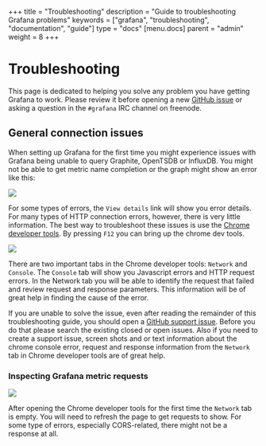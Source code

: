 +++
title = "Troubleshooting"
description = "Guide to troubleshooting Grafana problems"
keywords = ["grafana", "troubleshooting", "documentation", "guide"]
type = "docs"
[menu.docs]
parent = "admin"
weight = 8
+++


# Troubleshooting

This page is dedicated to helping you solve any problem you have getting
Grafana to work. Please review it before opening a new [GitHub
issue](https://github.com/grafana/grafana/issues/new) or asking a
question in the `#grafana` IRC channel on freenode.

## General connection issues

When setting up Grafana for the first time you might experience issues
with Grafana being unable to query Graphite, OpenTSDB or InfluxDB.  You
might not be able to get metric name completion or the graph might show
an error like this:

![](img/docs/v1/graph_timestore_error.png)

For some types of errors, the `View details` link will show you error
details. For many types of HTTP connection errors, however, there is very
little information. The best way to troubleshoot these issues is use
the [Chrome developer tools](https://developer.chrome.com/devtools/index).
By pressing `F12` you can bring up the chrome dev tools.

![](img/docs/v1/toubleshooting_chrome_dev_tools.png)

There are two important tabs in the Chrome developer tools: `Network`
and `Console`. The `Console` tab will show you Javascript errors and
HTTP request errors. In the Network tab you will be able to identify the
request that failed and review request and response parameters. This
information will be of great help in finding the cause of the error.

If you are unable to solve the issue, even after reading the remainder
of this troubleshooting guide, you should open a [GitHub support
issue](https://github.com/grafana/grafana/issues).  Before you do that
please search the existing closed or open issues. Also if you need to
create a support issue, screen shots and or text information about the
chrome console error, request and response information from the
`Network` tab in Chrome developer tools are of great help.

### Inspecting Grafana metric requests

![](img/docs/v1/toubleshooting_chrome_dev_tools_network.png)

After opening the Chrome developer tools for the first time the
`Network` tab is empty. You will need to refresh the page to get
requests to show.  For some type of errors, especially CORS-related,
there might not be a response at all.

